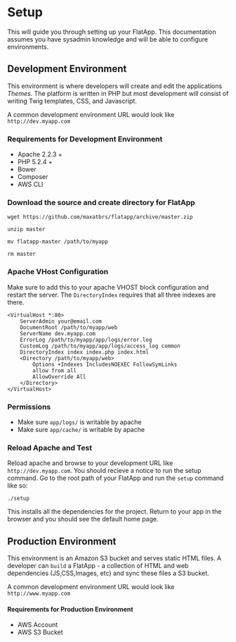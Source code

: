 Setup
===
This will guide you through setting up your FlatApp. This documentation assumes you have sysadmin knowledge and will be able to configure environments.

## Development Environment
This environment is where developers will create and edit the applications *Themes*. The platform is written in PHP but most development will consist of writing Twig templates, CSS, and Javascript. 

A common development environment URL would look like `http://dev.myapp.com`

### Requirements for Development Environment
- Apache 2.2.3 +
- PHP 5.2.4 + 
- Bower
- Composer
- AWS CLI

### Download the source and create directory for FlatApp

    wget https://github.com/maxatbrs/flatapp/archive/master.zip
    
    unzip master
    
    mv flatapp-master /path/to/myapp
    
    rm master

### Apache VHost Configuration 
Make sure to add this to your apache VHOST block configuration and restart the server. The `DirectoryIndex` requires that all three indexes are there. 

    <VirtualHost *:80>
        ServerAdmin your@email.com
        DocumentRoot /path/to/myapp/web
        ServerName dev.myapp.com
        ErrorLog /path/to/myapp/app/logs/error.log
        CustomLog /path/to/myapp/app/logs/access_log common
        DirectoryIndex index index.php index.html
        <Directory /path/to/myapp/web>
            Options +Indexes IncludesNOEXEC FollowSymLinks
            allow from all
            AllowOverride All
        </Directory>
    </VirtualHost>

### Permissions

- Make sure `app/logs/` is writable by apache
- Make sure `app/cache/` is writable by apache 

### Reload Apache and Test

Reload apache and browse to your development URL like `http://dev.myapp.com`. You should recieve a notice to run the setup command. Go to the root path of your FlatApp and run the `setup` command like so:

    ./setup
    
This installs all the dependencies for the project. Return to your app in the browser and you should see the default home page.

## Production Environment
This environment is an Amazon S3 bucket and serves static HTML files. A developer can `build` a FlatApp - a collection of HTML and web dependencies (JS,CSS,Images, etc) and sync these files a S3 bucket.

A common development environment URL would look like `http://www.myapp.com`

#### Requirements for Production Environment
- AWS Account
- AWS S3 Bucket




